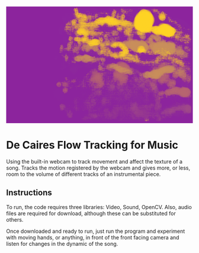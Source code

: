 
![screenshot](https://github.com/Victordc98/De_Caires_FlowTrackingMusic/blob/master/Screen%20Shot%202020-03-09%20at%203.40.50%20AM%203.46.47%20AM.png)


# De Caires Flow Tracking for Music

 Using the built-in webcam to track movement and affect the texture of a song. Tracks the motion registered by the webcam and 
 gives more, or less, room to the volume of different tracks of an instrumental piece.
 
 ## Instructions
  To run, the code requires three libraries: Video, Sound, OpenCV. Also, audio files are required for download, although these can be substituted for others.
  
  Once downloaded and ready to run, just run the program and experiment with moving hands, or anything, in front of the front facing camera and listen for changes in the dynamic of the song. 
  
  
   

